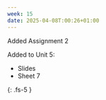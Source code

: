 ```yaml
---
week: 15
date: 2025-04-08T:00:26+01:00
---
```


Added Assignment 2

Added to Unit 5:

- Slides 
- Sheet 7



{: .fs-5 }
